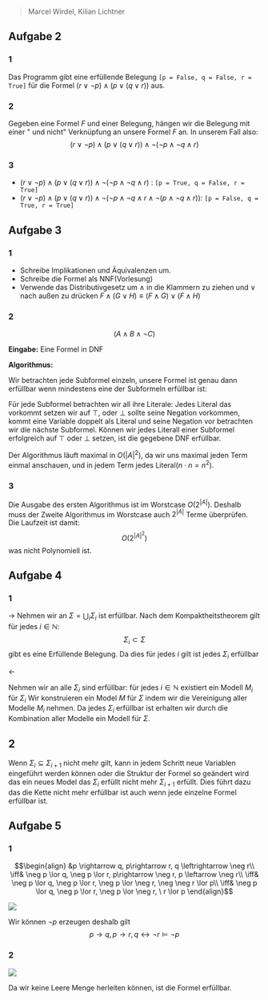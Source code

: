 > Marcel Wirdel, Kilian Lichtner
## Aufgabe 2

### 1
Das Programm gibt eine erfüllende Belegung `[p = False, q = False, r = True]` für die Formel $(r \lor \neg p) \land (p \lor (q \lor r))$ aus.

### 2
Gegeben eine Formel $F$ und einer Belegung, hängen wir die Belegung mit einer " und nicht" Verknüpfung an unsere Formel $F$ an. In unserem Fall also:
$$(r \lor \neg p) \land (p \lor (q \lor r)) \land \neg (\neg p \land \neg q \land r)$$
### 3
- $(r \lor \neg p) \land (p \lor (q \lor r)) \land \neg (\neg p \land \neg q \land r)$ : `[p = True, q = False, r = True]`
- $(r \lor \neg p) \land (p \lor (q \lor r)) \land \neg (\neg p \land \neg q \land r \land \neg(p \land \neg q \land r))$: `[p = False, q = True, r = True]`

## Aufgabe 3

### 1
- Schreibe Implikationen und Äquivalenzen um.
- Schreibe die Formel als NNF(Vorlesung)
- Verwende das Distributivgesetz um $\land$ in die Klammern zu ziehen und $\lor$ nach außen zu drücken $F\land(G \lor H) \equiv (F\land G) \lor (F\land H)$

### 2
$$(A \land B \land \neg C)$$

__Eingabe:__ Eine Formel in DNF

__Algorithmus:__

Wir betrachten jede Subformel einzeln, unsere Formel ist genau dann erfüllbar wenn mindestens eine der Subformeln erfüllbar ist:

Für jede Subformel betrachten wir all ihre Literale:
Jedes Literal das vorkommt setzen wir auf $\top$, oder $\bot$ sollte seine Negation vorkommen,
kommt eine Variable doppelt als Literal und seine Negation vor betrachten wir die nächste Subformel. 
Können wir jedes Literall einer Subformel erfolgreich auf $\top$ oder $\bot$ setzen,  ist die gegebene DNF erfüllbar.

Der Algorithmus läuft maximal in $O(|A|^2)$, da wir uns maximal jeden Term einmal anschauen, und in jedem Term jedes Literal($n\cdot n = n^2$).

### 3
Die Ausgabe des ersten Algorithmus ist im Worstcase $O(2^{|A|})$. Deshalb muss der Zweite Algorithmus im Worstcase auch $2^{|A|}$ Terme überprüfen. Die Laufzeit ist damit:
$$O\left(2^{|A|^2}\right)$$ was nicht Polynomiell ist.

## Aufgabe 4

### 1

$\rightarrow$
Nehmen wir an $\Sigma = \bigcup_i \Sigma_i$   ist erfüllbar.
Nach dem Kompaktheitstheorem gilt für jedes $i\in\mathbb N$:
$$\Sigma_i \subset\Sigma$$ gibt es eine Erfüllende Belegung. Da dies für jedes $i$ gilt ist jedes $\Sigma_i$ erfüllbar

$\leftarrow$

Nehmen wir an alle $\Sigma_i$ sind erfüllbar:
für jedes $i\in\mathbb N$ existiert ein Modell $M_i$ für $\Sigma_i$
Wir konstruieren ein Model $M$ für $\Sigma$ indem wir die Vereinigung aller Modelle $M_i$ nehmen.
Da jedes $\Sigma_i$ erfüllbar ist erhalten wir durch die Kombination aller Modelle ein Modell für $\Sigma$.

## 2
Wenn $\Sigma_i \subseteq \Sigma_{i+1}$ nicht mehr gilt, kann in jedem Schritt neue Variablen eingeführt werden können oder die Struktur der Formel so geändert wird das ein neues Model das $\Sigma_{i}$ erfüllt nicht mehr $\Sigma_{i+1}$ erfüllt. Dies führt dazu das die Kette nicht mehr erfüllbar ist auch wenn jede einzelne Formel erfüllbar ist.

## Aufgabe 5


### 1
$$\begin{align}
&p \rightarrow q, p\rightarrow r, q \leftrightarrow \neg r\\
\iff& \neg p \lor q, \neg p \lor r, p\rightarrow \neg r, p \leftarrow \neg r\\
\iff& \neg p \lor q, \neg p \lor r, \neg p \lor \neg r, \neg \neg r \lor p\\
\iff& \neg p \lor q, \neg p \lor r, \neg p \lor \neg r, \ r \lor p
\end{align}$$


![](Pasted%20image%2020231111154518.png)

Wir können $\neg p$ erzeugen deshalb gilt
$$p \rightarrow q, p\rightarrow r, q \leftrightarrow \neg r \vDash \neg p$$

### 2
![](Pasted%20image%2020231111152233.png)

Da wir keine Leere Menge herleiten können, ist die Formel erfüllbar.